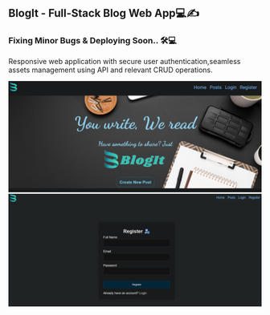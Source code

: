 ## BlogIt - Full-Stack Blog Web App💻✍️

### Fixing Minor Bugs & Deploying Soon.. 🛠️💻

Responsive web application with secure user authentication,seamless assets management using API and relevant CRUD operations.


![Priview](https://github.com/I-Ishika-012/Projects/blob/main/Web%20Dev%20Projects/BlogIt/BlogIt/public/images/blogit-preview.png)
![Priview](https://github.com/I-Ishika-012/Projects/blob/main/Web%20Dev%20Projects/BlogIt/BlogIt/public/images/register-preview.png)
